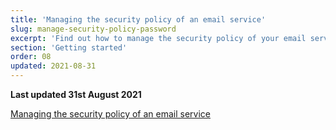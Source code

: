 ```yaml
---
title: 'Managing the security policy of an email service'
slug: manage-security-policy-password
excerpt: 'Find out how to manage the security policy of your email service'
section: 'Getting started'
order: 08
updated: 2021-08-31
---
```


**Last updated 31st August 2021**

[Managing the security policy of an email service](https://docs.ovh.com/au/en/microsoft-collaborative-solutions/manage-security-policy-password/)

